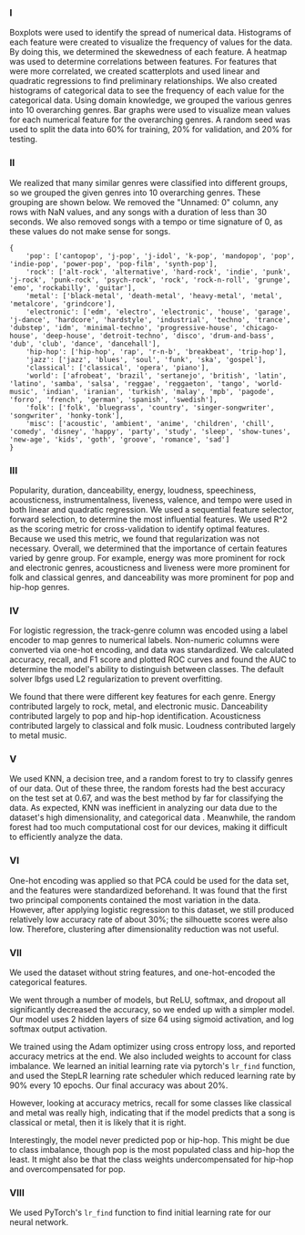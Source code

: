 ### I
Boxplots were used to identify the spread of numerical data. Histograms of each feature were created to visualize the frequency of values for the data. By doing this, we determined the skewedness of each feature.
A heatmap was used to determine correlations between features. For features that were more correlated, we created scatterplots and used linear and quadratic regressions to find preliminary relationships. We also created histograms of categorical data to see the frequency of each value for the categorical data.
Using domain knowledge, we grouped the various genres into 10 overarching genres. Bar graphs were used to visualize mean values for each numerical feature for the overarching genres.
A random seed was used to split the data into 60% for training, 20% for validation, and 20% for testing.

### II

We realized that many similar genres were classified into different groups, so we grouped the given genres into 10 overarching genres. These grouping are shown below. We removed the "Unnamed: 0" column, any rows with NaN values, and any songs with a duration of less than 30 seconds. We also removed songs with a tempo or time signature of 0, as these values do not make sense for songs.

```
{
    'pop': ['cantopop', 'j-pop', 'j-idol', 'k-pop', 'mandopop', 'pop', 'indie-pop', 'power-pop', 'pop-film', 'synth-pop'],
    'rock': ['alt-rock', 'alternative', 'hard-rock', 'indie', 'punk', 'j-rock', 'punk-rock', 'psych-rock', 'rock', 'rock-n-roll', 'grunge', 'emo', 'rockabilly', 'guitar'],
    'metal': ['black-metal', 'death-metal', 'heavy-metal', 'metal', 'metalcore', 'grindcore'],
    'electronic': ['edm', 'electro', 'electronic', 'house', 'garage', 'j-dance', 'hardcore', 'hardstyle', 'industrial', 'techno', 'trance', 'dubstep', 'idm', 'minimal-techno', 'progressive-house', 'chicago-house', 'deep-house', 'detroit-techno', 'disco', 'drum-and-bass', 'dub', 'club', 'dance', 'dancehall'],
    'hip-hop': ['hip-hop', 'rap', 'r-n-b', 'breakbeat', 'trip-hop'],
    'jazz': ['jazz', 'blues', 'soul', 'funk', 'ska', 'gospel'],
    'classical': ['classical', 'opera', 'piano'],
    'world': ['afrobeat', 'brazil', 'sertanejo', 'british', 'latin', 'latino', 'samba', 'salsa', 'reggae', 'reggaeton', 'tango', 'world-music', 'indian', 'iranian', 'turkish', 'malay', 'mpb', 'pagode', 'forro', 'french', 'german', 'spanish', 'swedish'],
    'folk': ['folk', 'bluegrass', 'country', 'singer-songwriter', 'songwriter', 'honky-tonk'],
    'misc': ['acoustic', 'ambient', 'anime', 'children', 'chill', 'comedy', 'disney', 'happy', 'party', 'study', 'sleep', 'show-tunes', 'new-age', 'kids', 'goth', 'groove', 'romance', 'sad']
}
```

### III
Popularity, duration, danceability, energy, loudness, speechiness, acousticness, instrumentalness, liveness, valence, and tempo were used in both linear and quadratic regression. We used a sequential feature selector, forward selection, to determine the most influential features. We used R^2 as the scoring metric for cross-validation to identify optimal features. Because we used this metric, we found that regularization was not necessary.
Overall, we determined that the importance of certain features varied by genre group. For example, energy was more prominent for rock and electronic genres, acousticness and liveness were more prominent for folk and classical genres, and danceability was more prominent for pop and hip-hop genres.

### IV

For logistic regression, the track-genre column was encoded using a label encoder to map genres to numerical labels. Non-numeric columns were converted via one-hot encoding, and data was standardized. We calculated accuracy, recall, and F1 score and plotted ROC curves and found the AUC to determine the model's ability to distinguish between classes. The default solver lbfgs used L2 regularization to prevent overfitting.

We found that there were different key features for each genre. Energy contributed largely to rock, metal, and electronic music. Danceability contributed largely to pop and hip-hop identification. Acousticness contributed largely to classical and folk music. Loudness contributed largely to metal music.

### V
We used KNN, a decision tree, and a random forest to try to classify genres of our data. Out of these three, the random forests had the best accuracy on the test set at 0.67, and was the best method by far for classifying the data. As expected, KNN was inefficient in analyzing our data due to the dataset's high dimensionality, and categorical data . Meanwhile, the random forest had too much computational cost for our devices, making it difficult to efficiently analyze the data.

### VI

One-hot encoding was applied so that PCA could be used for the data set, and the features were standardized beforehand. It was found that the first two principal components contained the most variation in the data. However, after applying logistic regression to this dataset, we still produced relatively low accuracy rate of about 30%; the silhouette scores were also low. Therefore, clustering after dimensionality reduction was not useful.

### VII
We used the dataset without string features, and one-hot-encoded the categorical features.

We went through a number of models, but ReLU, softmax, and dropout all significantly decreased the accuracy, so we ended up with a simpler model. Our model uses 2 hidden layers of size 64 using sigmoid activation, and log softmax output activation.

We trained using the Adam optimizer using cross entropy loss, and reported accuracy metrics at the end. We also included weights to account for class imbalance. We learned an initial learning rate via pytorch's `lr_find` function, and used the StepLR learning rate scheduler which reduced learning rate by 90% every 10 epochs. Our final accuracy was about 20%.

However, looking at accuracy metrics, recall for some classes like classical and metal was really high, indicating that if the model predicts that a song is classical or metal, then it is likely that it is right.

Interestingly, the model never predicted pop or hip-hop. This might be due to class imbalance, though pop is the most populated class and hip-hop the least. It might also be that the class weights undercompensated for hip-hop and overcompensated for pop.

### VIII
We used PyTorch's `lr_find` function to find initial learning rate for our neural network.
